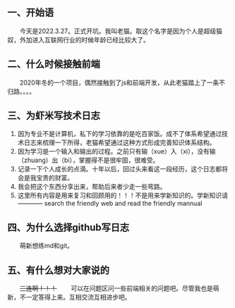 ## 一、开始语
&ensp;&ensp;&ensp;&ensp;今天是2022.3.27。正式开坑。我叫老猫。取这个名字是因为个人是超级猫奴，外加进入互联网行业的时候年龄已经比较大了。

## 二、什么时候接触前端
&ensp;&ensp;&ensp;&ensp;2020年冬的一个项目，偶然接触到了js和前端开发，从此老猫踏上了一条不归路。。。。

## 三、为虾米写技术日志
    
1. 因为专业不是计算机，私下的学习依靠的是吃百家饭。成不了体系希望通过技术日志来梳理一下所得，老猫希望通过这种方式形成完善知识体系结构。
2. 因为学习是一个输入和输出的过程。之前只有输（xue）入（xi），没有输（zhuang）出（bi），掌握得不是很牢固，很难受。
3. 记录一下个人成长的点滴。十年以后，回过头来看这一段经历，这个日志都将会是我宝贵的财富。
4. 我会把这个东西分享出来，帮助后来者少走一些弯路。
5. 这里所有内容是用来复习和回顾用的！！！不是用来学新知识的。学新知识请———— search the friendly web and read the friendly mannual

## 四、为什么选择github写日志
&ensp;&ensp;&ensp;&ensp;萌新想练md和git。

## 五、有什么想对大家说的
&ensp;&ensp;&ensp;&ensp;~~三连啊！！！~~
&ensp;&ensp;&ensp;&ensp;可以在问题区问一些前端相关的问题吧。尽管我也是萌新，不一定答得上来。互相交流互相进步吧。
